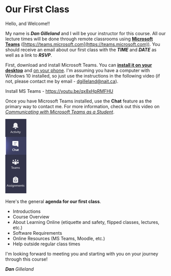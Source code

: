 # Our First Class

Hello, and Welcome!!

My name is ***Dan Gilleland*** and I will be your instructor for this course. All our lecture times will be done through remote classrooms using [**Microsoft Teams**](https://teams.microsoft.com) ([https://teams.microsoft.com](https://teams.microsoft.com)). You should receive an email about our first class with the **_TIME_** and **_DATE_** as well as a link to **_RSVP_**.

First, download and install Microsoft Teams. You can [**install it on your desktop**](https://youtu.be/qx8xHpRMFHU) and [on your phone](https://youtu.be/gvCRIieb7NQ). I'm assuming you have a computer with Windows 10 installed, so just use the instructions in the following video (if not, please contact me by email - dgilleland@nait.ca).

Install MS Teams - https://youtu.be/qx8xHpRMFHU

Once you have Microsoft Teams installed, use the **Chat** feature as the primary way to contact me. For more information, check out this video on [*Communicating with Microsoft Teams as a Student*](https://youtu.be/PasT3Q1ZR_I).

![Chat](./imgs/ms-teams-chat.png)

Here's the general **agenda for our first class**.

- Introductions
- Course Overview
- About Learning Online (etiquette and safety, flipped classes, lectures, etc.)
- Software Requirements
- Online Resources (MS Teams, Moodle, etc.)
- Help outside regular class times


I'm looking forward to meeting you and starting with you on your journey through this course!

***Dan** Gilleland*
